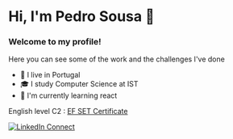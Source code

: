 # Hi, I'm Pedro Sousa 👋

### Welcome to my profile!

Here you can see some of the work and the challenges I've done

- 📍 I live in Portugal
- 🎓 I study Computer Science at IST
- 🌱 I'm currently learning react

English level C2 :
[EF SET Certificate](https://www.efset.org/cert/ixmbzF)

[![LinkedIn Connect](https://img.shields.io/badge/LinkedIn-Connect-blue)](https://www.linkedin.com/in/pedro-sousa-077372277/)
